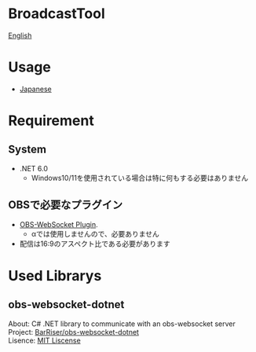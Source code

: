 # BroadcastTool
[English](./README.md)  
# Usage
- [Japanese](./Document/Usage-JP.md)

# Requirement
## System
- .NET 6.0
  -  Windows10/11を使用されている場合は特に何もする必要はありません

## OBSで必要なプラグイン
- [OBS-WebSocket Plugin](https://github.com/obsproject/obs-websocket/releases).
  - αでは使用しませんので、必要ありません 
- 配信は16:9のアスペクト比である必要があります 

# Used Librarys
## obs-websocket-dotnet
About: C# .NET library to communicate with an obs-websocket server  
Project: [BarRiser/obs-websocket-dotnet](https://github.com/BarRaider/obs-websocket-dotnet)  
Lisence: [MIT Liscense](https://github.com/BarRaider/obs-websocket-dotnet/blob/master/LICENSE)  